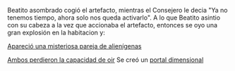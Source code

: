 Beatito asombrado cogió el artefacto, mientras el Consejero le decia 
"Ya no tenemos tiempo, ahora solo nos queda activarlo". A lo que Beatito 
asintio con su cabeza a la vez que accionaba el artefacto, 
entonces se oyo una gran explosión en la habitacion y:

[Apareció una misteriosa pareja de alienígenas](alienigenas/alienigenas.md)

[Ambos perdieron la capacidad de oir](sinoido/perderoido.md)
Se creó un [portal dimensional](portal/portal.md)
